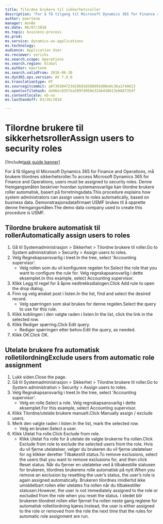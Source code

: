 ```yaml
--- 
title: Tilordne brukere til sikkerhetsroller
description: "For å få tilgang til Microsoft Dynamics 365 for Finance and Operations, må brukere tilordnes sikkerhetsroller."
author: maertenm
manager: AnnBe
ms.date: 06/07/2016
ms.topic: business-process
ms.prod: 
ms.service: dynamics-ax-applications
ms.technology: 
audience: Application User
ms.reviewer: sericks
ms.search.scope: Operations
ms.search.region: Global
ms.author: maertenm
ms.search.validFrom: 2016-06-30
ms.dyn365.ops.version: AX 7.0.0
ms.translationtype: HT
ms.sourcegitcommit: a0739304723d19b910388893d08e8c36a1f49d13
ms.openlocfilehash: da96ec8357ea209fd958e32ab438b13e668735df
ms.contentlocale: nb-no
ms.lasthandoff: 03/26/2018

---
```

# <a name="assign-users-to-security-roles"></a><span data-ttu-id="e3b18-103">Tilordne brukere til sikkerhetsroller</span><span class="sxs-lookup"><span data-stu-id="e3b18-103">Assign users to security roles</span></span>

[!include[task guide banner](../../includes/task-guide-banner.md)]

<span data-ttu-id="e3b18-104">For å få tilgang til Microsoft Dynamics 365 for Finance and Operations, må brukere tilordnes sikkerhetsroller.</span><span class="sxs-lookup"><span data-stu-id="e3b18-104">To access Microsoft Dynamics 365 for Finance and Operations, users must be assigned to security roles.</span></span> <span data-ttu-id="e3b18-105">Denne fremgangsmåten beskriver hvordan systemansvarlige kan tilordne brukere roller automatisk, basert på forretningsdata.</span><span class="sxs-lookup"><span data-stu-id="e3b18-105">This procedure explains how system administrators can assign users to roles automatically, based on business data.</span></span> <span data-ttu-id="e3b18-106">Demonstrasjonsdatafirmaet USMF brukes til å opprette denne fremgangsmåten.</span><span class="sxs-lookup"><span data-stu-id="e3b18-106">The demo data company used to create this procedure is USMF.</span></span>


## <a name="automatically-assign-users-to-roles"></a><span data-ttu-id="e3b18-107">Tilordne brukere automatisk til roller</span><span class="sxs-lookup"><span data-stu-id="e3b18-107">Automatically assign users to roles</span></span>
1. <span data-ttu-id="e3b18-108">Gå til Systemadministrasjon > Sikkerhet > Tilordne brukere til roller.</span><span class="sxs-lookup"><span data-stu-id="e3b18-108">Go to System administration > Security > Assign users to roles.</span></span>
2. <span data-ttu-id="e3b18-109">Velg Regnskapsansvarlig i treet.</span><span class="sxs-lookup"><span data-stu-id="e3b18-109">In the tree, select 'Accounting supervisor'.</span></span>
    * <span data-ttu-id="e3b18-110">Velg rollen som du vil konfigurere regelen for.</span><span class="sxs-lookup"><span data-stu-id="e3b18-110">Select the role that you want to configure the rule for.</span></span> <span data-ttu-id="e3b18-111">Velg regnskapsansvarlig i dette eksemplet.</span><span class="sxs-lookup"><span data-stu-id="e3b18-111">In this example, select Accounting supervisor.</span></span>  
3. <span data-ttu-id="e3b18-112">Klikk Legg til regel for å åpne nedtrekksdialogen.</span><span class="sxs-lookup"><span data-stu-id="e3b18-112">Click Add rule to open the drop dialog.</span></span>
4. <span data-ttu-id="e3b18-113">Finn og velg ønsket post i listen.</span><span class="sxs-lookup"><span data-stu-id="e3b18-113">In the list, find and select the desired record.</span></span>
    * <span data-ttu-id="e3b18-114">Velg spørringen som skal brukes for denne regelen.</span><span class="sxs-lookup"><span data-stu-id="e3b18-114">Select the query to use for this rule.</span></span>  
5. <span data-ttu-id="e3b18-115">Klikk koblingen i den valgte raden i listen.</span><span class="sxs-lookup"><span data-stu-id="e3b18-115">In the list, click the link in the selected row.</span></span>
6. <span data-ttu-id="e3b18-116">Klikk Rediger spørring.</span><span class="sxs-lookup"><span data-stu-id="e3b18-116">Click Edit query.</span></span>
    * <span data-ttu-id="e3b18-117">Rediger spørringen etter behov.</span><span class="sxs-lookup"><span data-stu-id="e3b18-117">Edit the query, as needed.</span></span>  
7. <span data-ttu-id="e3b18-118">Klikk OK.</span><span class="sxs-lookup"><span data-stu-id="e3b18-118">Click OK.</span></span>

## <a name="exclude-users-from-automatic-role-assignment"></a><span data-ttu-id="e3b18-119">Utelate brukere fra automatisk rolletilordning</span><span class="sxs-lookup"><span data-stu-id="e3b18-119">Exclude users from automatic role assignment</span></span>
1. <span data-ttu-id="e3b18-120">Lukk siden.</span><span class="sxs-lookup"><span data-stu-id="e3b18-120">Close the page.</span></span>
2. <span data-ttu-id="e3b18-121">Gå til Systemadministrasjon > Sikkerhet > Tilordne brukere til roller.</span><span class="sxs-lookup"><span data-stu-id="e3b18-121">Go to System administration > Security > Assign users to roles.</span></span>
3. <span data-ttu-id="e3b18-122">Velg Regnskapsansvarlig i treet.</span><span class="sxs-lookup"><span data-stu-id="e3b18-122">In the tree, select 'Accounting supervisor'.</span></span>
    * <span data-ttu-id="e3b18-123">Velg en rolle.</span><span class="sxs-lookup"><span data-stu-id="e3b18-123">Select a role.</span></span> <span data-ttu-id="e3b18-124">Velg regnskapsansvarlig i dette eksemplet.</span><span class="sxs-lookup"><span data-stu-id="e3b18-124">For this example, select Accounting supervisor.</span></span>  
4. <span data-ttu-id="e3b18-125">Klikk Tilordne/utelate brukere manuelt.</span><span class="sxs-lookup"><span data-stu-id="e3b18-125">Click Manually assign / exclude users.</span></span>
5. <span data-ttu-id="e3b18-126">Merk den valgte raden i listen.</span><span class="sxs-lookup"><span data-stu-id="e3b18-126">In the list, mark the selected row.</span></span>
    * <span data-ttu-id="e3b18-127">Velg en bruker.</span><span class="sxs-lookup"><span data-stu-id="e3b18-127">Select a user.</span></span>  
6. <span data-ttu-id="e3b18-128">Klikk Utelat fra rolle.</span><span class="sxs-lookup"><span data-stu-id="e3b18-128">Click Exclude from role.</span></span>
    * <span data-ttu-id="e3b18-129">Klikk Utelat fra rolle for å utelate de valgte brukerne fra rollen.</span><span class="sxs-lookup"><span data-stu-id="e3b18-129">Click Exclude from role to exclude the selected users from the role.</span></span> <span data-ttu-id="e3b18-130">Hvis du vil fjerne utelatelser, velger du brukeren du vil fjerne utelatelser for og klikker deretter Tilbakestill status.</span><span class="sxs-lookup"><span data-stu-id="e3b18-130">To remove exclusions, select the users that you want to remove exclusions for, and then click Reset status.</span></span> <span data-ttu-id="e3b18-131">Når du fjerner en utelatelse ved å tilbakestille statusen for brukeren, tilordnes brukerens rolle automatisk på nytt.</span><span class="sxs-lookup"><span data-stu-id="e3b18-131">When you remove an exclusion by resetting the user’s status, the user’s role is again assigned automatically.</span></span> <span data-ttu-id="e3b18-132">Brukeren tilordnes imidlertid ikke umiddelbart rollen eller utelates fra rollen når du tilbakestiller statusen.</span><span class="sxs-lookup"><span data-stu-id="e3b18-132">However, the user is not immediately assigned to the role or excluded from the role when you reset the status.</span></span> <span data-ttu-id="e3b18-133">I stedet blir brukeren tilordnet rollen eller fjernet fra rollen neste gang reglene for automatisk rolletilordning kjøres.</span><span class="sxs-lookup"><span data-stu-id="e3b18-133">Instead, the user is either assigned to the role or removed from the role the next time that the rules for automatic role assignment are run.</span></span>  


